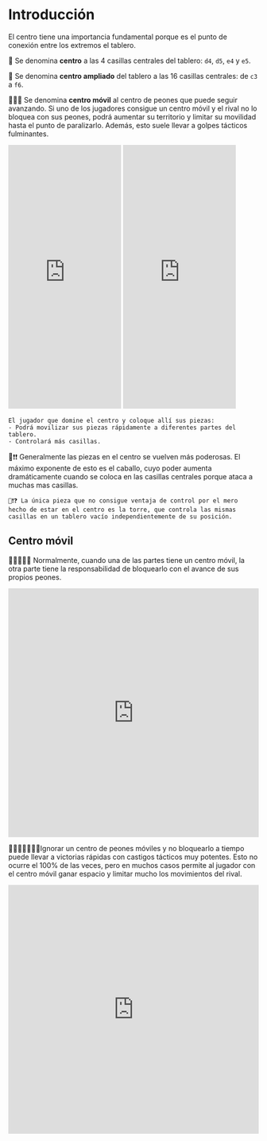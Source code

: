 # Introducción

El centro tiene una importancia fundamental porque es el punto de conexión entre los extremos el tablero. 

🐪 Se denomina **centro** a las 4 casillas centrales del tablero: `d4`, `d5`, `e4` y `e5`. 

🐫 Se denomina **centro ampliado** del tablero a las 16 casillas centrales: de `c3` a `f6`.

🐪💨💨 Se denomina **centro móvil** al centro de peones que puede seguir avanzando. Si uno de los jugadores consigue un centro móvil y el rival no lo bloquea con sus peones, podrá aumentar su territorio y limitar su movilidad hasta el punto de paralizarlo. Además, esto suele llevar a golpes tácticos fulminantes.

<iframe  width=45% height=530 src="https://lichess.org/study/embed/QU5fAUV4/h7c5dTCP?theme=blue" frameborder=0></iframe>
<iframe width=45% height=530 src="https://lichess.org/study/embed/QU5fAUV4/aK8NcctA?theme=blue" frameborder=0></iframe>

```
El jugador que domine el centro y coloque allí sus piezas:
- Podrá movilizar sus piezas rápidamente a diferentes partes del tablero.
- Controlará más casillas.
```

🐴❗❗ Generalmente las piezas en el centro se vuelven más poderosas. El máximo exponente de esto es el caballo, cuyo poder aumenta dramáticamente cuando se coloca en las casillas centrales porque ataca a muchas mas casillas.

```
🗼❗❓ La única pieza que no consigue ventaja de control por el mero hecho de estar en el centro es la torre, que controla las mismas casillas en un tablero vacío independientemente de su posición.
```

## Centro móvil

🤚🛑🐪💨💨 Normalmente, cuando una de las partes tiene un centro móvil, la otra parte tiene la responsabilidad de bloquearlo con el avance de sus propios peones. 

<iframe width=100% height=500 src="https://lichess.org/study/embed/QU5fAUV4/8SJ51JNX?theme=blue" frameborder=0></iframe>

🤕💥🐪💨💨💨💨Ignorar un centro de peones móviles y no bloquearlo a tiempo puede llevar a victorias rápidas con castigos tácticos muy potentes. Esto no ocurre el 100% de las veces, pero en muchos casos permite al jugador con el centro móvil ganar espacio y limitar mucho los movimientos del rival.

<iframe width=100% height=500 src="https://lichess.org/study/embed/QU5fAUV4/S1miQnwG?theme=blue" frameborder=0></iframe>